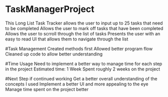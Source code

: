 # TaskManagerProject
This Long List Task Tracker allows the user to input up to 25 tasks that need to be completed
Allows the user to mark off tasks that have been completed
Allows the user to scrroll through the list of tasks
Presents the user with an easy to read UI that allows them to navigate through the list

#Task Management
Created methods first
Allowed better program flow
Cleaned up code to allow better understanding

#Time Usage
Need to implement a better way to manage time for each step in the project
Estimated time: 1 Week
Spent roughly 2 weeks on the project

#Next Step if continued working
Get a better overall understanding of the concepts I used 
Implement a better UI and more appealing to the eye
Manage time spent on the project better

